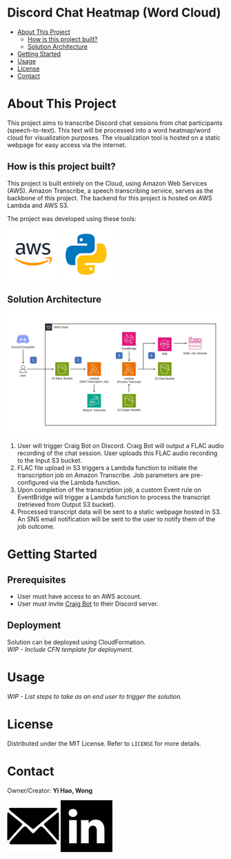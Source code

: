 # Discord Chat Heatmap (Word Cloud)

* [About This Project](#about-this-project)
    * [How is this project built?](#how-is-this-project-built)
    * [Solution Architecture](#solution-architecture)
* [Getting Started](#getting-started)
* [Usage](#usage)
* [License](#license)
* [Contact](#contact)

# About This Project

This project aims to transcribe Discord chat sessions from chat participants (speech-to-text). This text will be processed into a word heatmap/word cloud for visualization purposes.
The visualization tool is hosted on a static webpage for easy access via the internet.

## How is this project built?

This project is built entirely on the Cloud, using Amazon Web Services (AWS). Amazon Transcribe, a speech transcribing service, serves as the backbone of this project. The backend for this project is hosted on AWS Lambda and AWS S3.

The project was developed using these tools:

[![AWS](assets/amazon.svg)](aws.amazon.com)
[![Python](assets/python.svg)](python.org)

## Solution Architecture

![Architecture Diagram](assets/architecture_v1.jpg)

1. User will trigger Craig Bot on Discord. Craig Bot will output a FLAC audio recording of the chat session. User uploads this FLAC audio recording to the Input S3 bucket.
2. FLAC file upload in S3 triggers a Lambda function to initiate the transcription job on Amazon Transcribe. Job parameters are pre-configured via the Lambda function.
3. Upon completion of the transcription job, a custom Event rule on EventBridge will trigger a Lambda function to process the transcript (retrieved from Output S3 bucket).
4. Processed transcript data will be sent to a static webpage hosted in S3. An SNS email notification will be sent to the user to notify them of the job outcome.

# Getting Started

## Prerequisites

- User must have access to an AWS account.
- User must invite [Craig Bot](https://craig.chat/) to their Discord server. 

## Deployment

Solution can be deployed using CloudFormation.<br>
_WIP - Include CFN template for deployment._

# Usage

_WIP - List steps to take as an end user to trigger the solution._

# License

Distributed under the MIT License. Refer to `LICENSE` for more details.

# Contact

Owner/Creator: **Yi Hao, Wong**

[![Email](assets/email.svg)](mailto:yihao.wong@u.nus.edu)
[![LinkedIn](assets/linkedin.svg)](https://www.linkedin.com/in/yihao-wong-nus/)